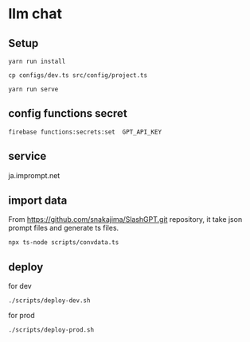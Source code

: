 # llm chat

## Setup

```
yarn run install
```

```
cp configs/dev.ts src/config/project.ts
```



```
yarn run serve
```

## config functions secret

```
firebase functions:secrets:set  GPT_API_KEY
```


## service

ja.imprompt.net 


## import data

From https://github.com/snakajima/SlashGPT.git repository, it take json prompt files and generate ts files.

```
npx ts-node scripts/convdata.ts
```

## deploy

for dev

```
./scripts/deploy-dev.sh
```

for prod

```
./scripts/deploy-prod.sh
```
